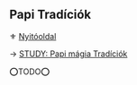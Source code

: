 ## Papi Tradíciók

⚜️ [Nyitóoldal](start.md)

→ [STUDY: Papi mágia Tradíciók](https://github.com/kaktusztea/km100/wiki/STUDY.magiatradicio.papimagia)

⭕TODO⭕
